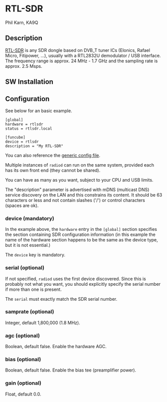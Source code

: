 # RTL-SDR

Phil Karn, KA9Q

## Description

[RTL-SDR](https://www.rtl-sdr.com/about-rtl-sdr/) is any SDR dongle based on DVB_T tuner ICs (Elonics, Rafael Micro, Fitipower, ...), usually with a RTL2832U demodulator / USB interface. The frequency range is approx. 24 MHz - 1.7 GHz and the sampling rate is approx. 2.5 Msps.

## SW Installation

## Configuration

See below for an basic example.

```
[global]
hardware = rtlsdr
status = rtlsdr.local

[funcube]
device = rtlsdr
description = "My RTL-SDR"
```

You can also reference the [generic config file](/config/radiod@rtlsdr-generic.conf).

Multiple instances of `radiod` can run on the same system, provided each has its own front end (they cannot be shared).

You can have as many as you want, subject to your CPU and USB limits.

The "description" parameter is advertised with mDNS (multicast DNS) service discovery on the LAN and this constrains its content. It should be 63 characters or less and not contain slashes ('/') or control characters (spaces are ok).

### device (mandatory)

In the example above, the `hardware` entry in the `[global]` section specifies the section containing SDR configuration information (in this example the name of the hardware section happens to be the same as the device type, but it is not essential.)

The `device` key is mandatory.

### serial (optional)

If not specified, `radiod` uses the first device discovered. Since this is probably not what you want, you should explicitly specify the serial number if more than one is present.

The `serial` must exactly match the SDR serial number.

### samprate (optional)

Integer, default 1,800,000 (1.8 MHz).

### agc (optional)

Boolean, default false. Enable the hardware AGC.

### bias (optional)

Boolean, default false. Enable the bias tee (preamplifier power).

### gain (optional)

Float, default 0.0.
